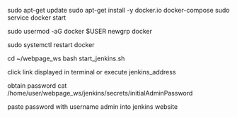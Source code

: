 sudo apt-get update
sudo apt-get install -y docker.io docker-compose
sudo service docker start

sudo usermod -aG docker $USER
newgrp docker

sudo systemctl restart docker

cd ~/webpage_ws
bash start_jenkins.sh

click link displayed in terminal or execute
jenkins_address


obtain password
cat /home/user/webpage_ws/jenkins/secrets/initialAdminPassword

paste password with username admin into jenkins website
